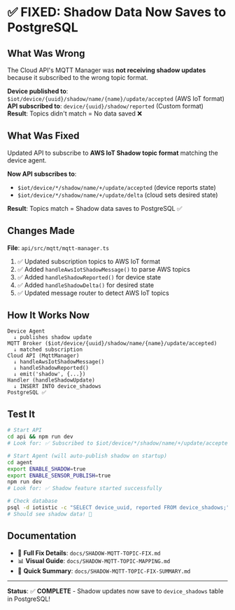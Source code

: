 # ✅ FIXED: Shadow Data Now Saves to PostgreSQL

## What Was Wrong

The Cloud API's MQTT Manager was **not receiving shadow updates** because it subscribed to the wrong topic format.

**Device published to**: `$iot/device/{uuid}/shadow/name/{name}/update/accepted` (AWS IoT format)  
**API subscribed to**: `device/{uuid}/shadow/reported` (Custom format)  
**Result**: Topics didn't match = No data saved ❌

## What Was Fixed

Updated API to subscribe to **AWS IoT Shadow topic format** matching the device agent.

**Now API subscribes to**:
- `$iot/device/*/shadow/name/+/update/accepted` (device reports state)
- `$iot/device/*/shadow/name/+/update/delta` (cloud sets desired state)

**Result**: Topics match = Shadow data saves to PostgreSQL ✅

## Changes Made

**File**: `api/src/mqtt/mqtt-manager.ts`

1. ✅ Updated subscription topics to AWS IoT format
2. ✅ Added `handleAwsIotShadowMessage()` to parse AWS topics
3. ✅ Added `handleShadowReported()` for device state
4. ✅ Added `handleShadowDelta()` for desired state
5. ✅ Updated message router to detect AWS IoT topics

## How It Works Now

```
Device Agent
  ↓ publishes shadow update
MQTT Broker ($iot/device/{uuid}/shadow/name/{name}/update/accepted)
  ↓ matched subscription
Cloud API (MqttManager)
  ↓ handleAwsIotShadowMessage()
  ↓ handleShadowReported()
  ↓ emit('shadow', {...})
Handler (handleShadowUpdate)
  ↓ INSERT INTO device_shadows
PostgreSQL ✅
```

## Test It

```bash
# Start API
cd api && npm run dev
# Look for: ✅ Subscribed to $iot/device/*/shadow/name/+/update/accepted

# Start Agent (will auto-publish shadow on startup)
cd agent
export ENABLE_SHADOW=true
export ENABLE_SENSOR_PUBLISH=true
npm run dev
# Look for: ✅ Shadow feature started successfully

# Check database
psql -d iotistic -c "SELECT device_uuid, reported FROM device_shadows;"
# Should see shadow data! 🎉
```

## Documentation

- 📘 **Full Fix Details**: `docs/SHADOW-MQTT-TOPIC-FIX.md`
- 📊 **Visual Guide**: `docs/SHADOW-MQTT-TOPIC-MAPPING.md`
- 📝 **Quick Summary**: `docs/SHADOW-MQTT-TOPIC-FIX-SUMMARY.md`

---

**Status**: ✅ **COMPLETE** - Shadow updates now save to `device_shadows` table in PostgreSQL!
